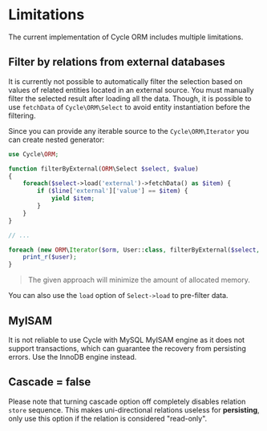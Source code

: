 # Limitations
The current implementation of Cycle ORM includes multiple limitations.

## Filter by relations from external databases
It is currently not possible to automatically filter the selection based on values of related entities located in an external source.
You must manually filter the selected result after loading all the data. Though, it is possible to use `fetchData` of
`Cycle\ORM\Select` to avoid entity instantiation before the filtering.

Since you can provide any iterable source to the `Cycle\ORM\Iterator` you can create nested generator:

```php
use Cycle\ORM;

function filterByExternal(ORM\Select $select, $value)
{
    foreach($select->load('external')->fetchData() as $item) {
        if ($line['external']['value'] == $item) {
            yield $item;
        }
    }
}

// ...

foreach (new ORM\Iterator($orm, User::class, filterByExternal($select, $value)) as $user) {
    print_r($user);
}
```

> The given approach will minimize the amount of allocated memory.

You can also use the `load` option of `Select->load` to pre-filter data.

## MyISAM
It is not reliable to use Cycle with MySQL MyISAM engine as it does not support transactions, which can guarantee the recovery from persisting errors. Use the InnoDB engine instead.

## Cascade = false
Please note that turning cascade option off completely disables relation `store` sequence. This makes uni-directional relations useless for **persisting**, only use this option if the relation is considered "read-only".
